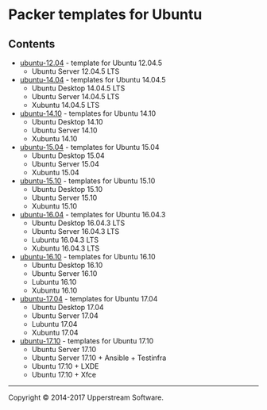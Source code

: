 # Packer templates for Ubuntu

## Contents

* [ubuntu-12.04](ubuntu-12.04/README.mdown) - template for Ubuntu 12.04.5
    * Ubuntu Server 12.04.5 LTS
* [ubuntu-14.04](ubuntu-14.04/README.mdown) - templates for Ubuntu 14.04.5
    * Ubuntu Desktop 14.04.5 LTS
    * Ubuntu Server 14.04.5 LTS
    * Xubuntu 14.04.5 LTS
* [ubuntu-14.10](ubuntu-14.10/README.mdown) - templates for Ubuntu 14.10
    * Ubuntu Desktop 14.10
    * Ubuntu Server 14.10
    * Xubuntu 14.10
* [ubuntu-15.04](ubuntu-15.04/README.mdown) - templates for Ubuntu 15.04
    * Ubuntu Desktop 15.04
    * Ubuntu Server 15.04
    * Xubuntu 15.04
* [ubuntu-15.10](ubuntu-15.10/README.mdown) - templates for Ubuntu 15.10
    * Ubuntu Desktop 15.10
    * Ubuntu Server 15.10
    * Xubuntu 15.10
* [ubuntu-16.04](ubuntu-16.04/README.mdown) - templates for Ubuntu 16.04.3
    * Ubuntu Desktop 16.04.3 LTS
    * Ubuntu Server 16.04.3 LTS
    * Lubuntu 16.04.3 LTS
    * Xubuntu 16.04.3 LTS
* [ubuntu-16.10](ubuntu-16.10/README.mdown) - templates for Ubuntu 16.10
    * Ubuntu Desktop 16.10
    * Ubuntu Server 16.10
    * Lubuntu 16.10
    * Xubuntu 16.10
* [ubuntu-17.04](ubuntu-17.04/README.mdown) - templates for Ubuntu 17.04
    * Ubuntu Desktop 17.04
    * Ubuntu Server 17.04
    * Lubuntu 17.04
    * Xubuntu 17.04
* [ubuntu-17.10](ubuntu-17.10/README.mdown) - templates for Ubuntu 17.10
    * Ubuntu Server 17.10
    * Ubuntu Server 17.10 + Ansible + Testinfra
    * Ubuntu 17.10 + LXDE
    * Ubuntu 17.10 + Xfce

- - -

Copyright &copy; 2014-2017 Upperstream Software.
